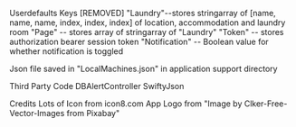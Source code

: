 Userdefaults Keys
[REMOVED]  "Laundry"--stores stringarray of [name, name, name, index, index, index] of location, accommodation and laundry room
"Page" -- stores array of stringarray of "Laundry" 
"Token" -- stores authorization bearer session token
"Notification" -- Boolean value for whether notification is toggled

Json file saved in "LocalMachines.json" in application support directory

Third Party Code
DBAlertController
SwiftyJson

Credits
Lots of Icon from icon8.com
App Logo from "Image by Clker-Free-Vector-Images from Pixabay"

